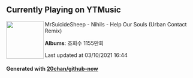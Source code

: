 ## Currently Playing on YTMusic

[<img align="left" width="100" src="https://i.ytimg.com/vi/phn2JZ2xTz4/sddefault.jpg?sqp=-oaymwEWCJADEOEBIAQqCghqEJQEGHgg6AJIWg&rs">](https://music.youtube.com/watch?v=phn2JZ2xTz4)

MrSuicideSheep - Nihils - Help Our Souls (Urban Contact Remix)

**Albums**: 조회수 1155만회

Last updated at 03/10/2021 16:44

#### Generated with [20chan/github-now](https://github.com/20chan/github-now)


<!--
**20chan/20chan** is a ✨ _special_ ✨ repository because its `README.md` (this file) appears on your GitHub profile.

Here are some ideas to get you started:

- 🔭 I’m currently working on ...
- 🌱 I’m currently learning ...
- 👯 I’m looking to collaborate on ...
- 🤔 I’m looking for help with ...
- 💬 Ask me about ...
- 📫 How to reach me: ...
- 😄 Pronouns: ...
- ⚡ Fun fact: ...
-->
